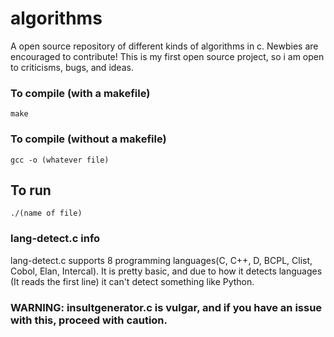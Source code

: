 # algorithms
A open source repository of different kinds of algorithms in c. Newbies are encouraged to contribute!
This is my first open source project, so i am open to criticisms, bugs, and ideas.


### To compile  (with a makefile)
`make`
### To compile (without a makefile)
`gcc -o (whatever file)`

## To run
`./(name of file)`


### lang-detect.c info
lang-detect.c supports 8 programming languages(C, C++, D, BCPL, Clist, Cobol, Elan, Intercal). It is pretty basic, and due to how it detects languages
(It reads the first line) it can't detect something like Python.

### WARNING: insultgenerator.c is vulgar, and if you have an issue with this, proceed with caution.
